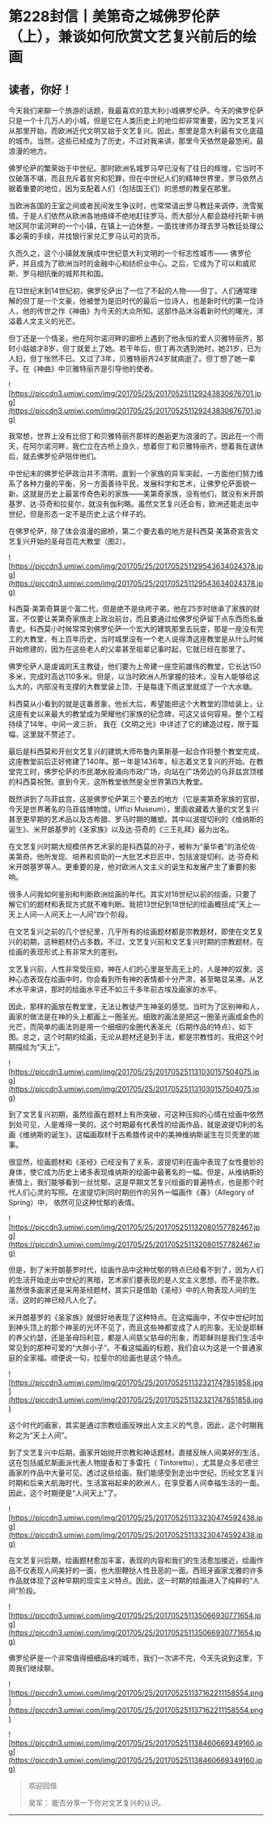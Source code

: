 # 第228封信丨美第奇之城佛罗伦萨（上），兼谈如何欣赏文艺复兴前后的绘画

## 读者，你好！

今天我们来聊一个旅游的话题，我最喜欢的意大利小城佛罗伦萨。今天的佛罗伦萨只是一个十几万人的小城，但是它在人类历史上的地位却非常重要，因为文艺复兴从那里开始，而欧洲近代文明又始于文艺复兴。因此，那里是意大利最有文化底蕴的城市。当然，这些已经成为了历史，不过对我来讲，那里今天依然是最悠闲，最浪漫的地方。

佛罗伦萨的繁荣始于中世纪。那时欧洲名城罗马早已没有了往日的辉煌，它当时不仅破落不堪，而且充斥着贫穷和犯罪，但在中世纪人们的精神世界里，罗马依然占据着重要的地位，因为支配着人们（包括国王们）的思想的教皇在那里。

当欧洲各国的王室之间或者民间发生争议时，也常常请出罗马教廷来调停，洗雪冤情。于是人们依然从欧洲各地络绎不绝地赶往罗马，而大部分人都会路经托斯卡纳地区阿尔诺河畔的一个小镇，在镇上一边休整，一面找律师办理去罗马教廷处理公事必需的手续，并找银行家兑汇罗马认可的货币。

久而久之，这个小镇就发展成中世纪意大利文明的一个标志性城市—— 佛罗伦萨，并且成为了欧洲当时的金融中心和纺织业中心。之后，它成为了可以和威尼斯、罗马相抗衡的城邦共和国。

在13世纪末到14世纪初，佛罗伦萨出了一位了不起的人物——但丁。人们通常理解的但丁是一个文豪，他被誉为是旧时代的最后一位诗人，也是新时代的第一位诗人，他的传世之作《神曲》为今天的大众所知。这部作品沐浴着新时代的曙光，洋溢着人文主义的光芒。

但丁还是一个情圣，他在阿尔诺河畔的廊桥上遇到了他永恒的爱人贝雅特丽齐，那时小姑娘才8岁，但丁就爱上了她。若干年后，但丁再次遇到她时，她21岁，已为人妇，但丁怅然不已。又过了3年，贝雅特丽齐24岁就病逝了。但丁想了她一辈子。在《神曲》中贝雅特丽齐是引导他的使者。

![https://piccdn3.umiwi.com/img/201705/25/201705251129243830676701.jpg](https://piccdn3.umiwi.com/img/201705/25/201705251129243830676701.jpg)

我常想，世界上没有比但丁和贝雅特丽齐那样的邂逅更为浪漫的了。因此在一个雨天，在阿尔诺河畔，我伫立在古桥上良久，想着但丁和贝雅特丽齐，想着我在退休后，就去佛罗伦萨陪伴他们。

中世纪末的佛罗伦萨政治并不清明，直到一个家族的异军突起，一方面他们努力维系了各种力量的平衡，另一方面善待平民，发展科学和艺术，让佛罗伦萨面貌一新。这就是历史上最富传奇色彩的家族——美第奇家族，没有他们，就没有米开朗基罗、达·芬奇和拉斐尔，就没有伽利略。虽然文艺复兴还会有，欧洲还能走出中世纪，但是形态一定不是历史上这个样子的。

在佛罗伦萨，除了体会浪漫的廊桥，第二个要去看的地方是科西莫·美第奇宣告文艺复兴开始的圣母百花大教堂（图2）。

![https://piccdn3.umiwi.com/img/201705/25/201705251129543634024378.jpg](https://piccdn3.umiwi.com/img/201705/25/201705251129543634024378.jpg)

科西莫·美第奇算是个富二代，但是绝不是纨绔子弟，他在25岁时继承了家族的财富，不仅要让美第奇家族走上政治前台，而且要通过给佛罗伦萨留下点东西而名垂青史。科西莫小时候常常到佛罗伦萨一个宏大的建筑那里去玩耍，那是一座没有完工的大教堂，有上百年历史，当时城里没有一个老人说得清这座教堂是从什么时候开始修建的，因为在这些老人的父辈甚至祖辈记事时起，它就已经在那里了。

佛罗伦萨人是虔诚的天主教徒，他们要为上帝建一座空前雄伟的教堂，它长达150多米，完成时高达110多米。但是，以当时欧洲人所掌握的技术，没有人能够给这么大的，内部没有支撑的大教堂装上顶，于是每逢下雨这里就成了一个大水塘。

科西莫从小看到的就是这番景象，他长大后，希望能把这个大教堂的顶给装上，让这座有史以来最大的教堂成为荣耀他们家族的纪念碑，可这又谈何容易。整个工程持续了14年，中间一波三折， 我在《文明之光》中详述了它的建造过程，限于篇幅，这里就不赘述了。

最后是科西莫和开创文艺复兴的建筑大师布鲁内莱斯基一起合作将整个教堂完成，这座教堂前后正好修建了140年。那一年是1436年，标志着文艺复兴的开始。在教堂完工时，佛罗伦萨的市民潮水般涌向市政广场，向站在广场旁边的乌菲兹宫顶楼的科西莫祝贺。直到今天，这所教堂依然是全世界第四大教堂。

既然讲到了乌菲兹宫，这是佛罗伦萨第三个要去的地方（它是美第奇家族的官邸，今天是世界著名的乌菲兹博物馆，Uffizi Museum），里面收藏着大量的文艺复兴甚至更早期的艺术品以及古希腊、罗马时期的雕塑。其中以波提切利的《维纳斯的诞生》、米开朗基罗的《圣家族》以及达·芬奇的《三王礼拜》最为出名。

在文艺复兴时期大规模供养艺术家的是科西莫的孙子，被称为“豪华者”的洛伦佐·美第奇。他所发现、培养和资助的一大批艺术巨匠中，包括波提切利、达·芬奇和米开朗基罗等人。更重要的是，他对欧洲人文主义的诞生和发展产生了重要的影响。

很多人问我如何鉴别和判断欧洲绘画的年代。其实对18世纪以前的绘画，只要了解它们的题材和表现方式就不难判断。我把13世纪到18世纪的绘画概括成“天上—天上人间—人间天上—人间”四个阶段。

在文艺复兴之前的几个世纪里，几乎所有的绘画题材都是宗教题材，即使在文艺复兴的初期，这种题材仍占多数。不过，文艺复兴前和文艺复兴时期的宗教题材，在绘画的表现形式上有非常大的差别。

文艺复兴前，人性非常受压抑，神在人们的心里是至高无上的，人是神的奴隶。这种心态表现在绘画中时，你会看到所有神的表情都十分严肃，甚至略显呆滞。从艺术水平来讲，那时的绘画水平还不如三千多年前古埃及画家的水平。

因此，那样的画放在教堂里，无法让教徒产生神圣的感觉。当时为了区别神和人，画家的做法是在神的头上都画上一圈圣光。细致的画法是把这一圈圣光画成金色的光芒，而简单的画法则是用一个细细的金圈代表圣光（后期作品的特点），如下图。总之，这个时期的绘画，无论从题材还是到手法，都是宗教性的，我把这个时期描绘为“天上”。

![https://piccdn3.umiwi.com/img/201705/25/201705251131030157504075.jpg](https://piccdn3.umiwi.com/img/201705/25/201705251131030157504075.jpg)

到了文艺复兴初期，虽然绘画在题材上有所突破，可这种压抑的心情在绘画中依然到处可见，人是难得一笑的。这个时期最有代表性的绘画作品，就是波提切利的名画《维纳斯的诞生》，这幅画取材于古希腊传说中的美神维纳斯诞生在贝壳里的故事。

很显然，绘画题材和《圣经》已经没有了关系，波提切利在画中表现了女性曼妙的身体，使它成为历史上诸多表现维纳斯的绘画中最著名的一幅。但是，从维纳斯的表情上，我们能够看到一丝忧郁，这是早期文艺复兴绘画的普遍特点，也是那个时代人们心灵的写照。在波提切利同时期创作的另外一幅画作《春》（Allegory of Spring）中， 依然可见这种忧郁的表情。

![https://piccdn3.umiwi.com/img/201705/25/201705251132080157782467.jpg](https://piccdn3.umiwi.com/img/201705/25/201705251132080157782467.jpg)

但是，到了米开朗基罗时代，绘画作品中这种忧郁的特点已经看不到了，因为人们的生活开始走出中世纪的黑暗，艺术家们要表现的是人文主义思想，而不是宗教。虽然很多画家还是采用圣经题材，其实只是借助《圣经》中的人物表现人间的生活，这时的神已经凡人化了。

米开朗基罗的《圣家族》就很好地表现了这种特点。在这幅画中，不仅中世纪时加到神头顶上的那个神圣的光环不见了，而且这些神都变成了人的形象。无论是耶稣的养父约瑟，还是圣母玛利亚，都是人间慈父慈母的形象，而耶稣则是我们生活中常见到的那种可爱的“大胖小子”。不看这幅画的标题，我们会以为这是一个普通家庭的全家福。顺便说一句，拉斐尔的绘画也是这个特点。

![https://piccdn3.umiwi.com/img/201705/25/201705251132321747851858.jpg](https://piccdn3.umiwi.com/img/201705/25/201705251132321747851858.jpg)

这个时代的画家，其实是通过宗教绘画反映出人文主义的气息，因此，这个时期我称之为“天上人间”。

到了文艺复兴中后期，画家开始抛开宗教和神话题材，直接反映人间美好的生活，这在包括威尼斯画派代表人物提香和丁多雷托（ Tintoretto），尤其是众多尼德兰画家的作品中大量可见。透过这些绘画，我们能感受到走出中世纪，历经文艺复兴时期和后来大航海时代，生活富裕起来的欧洲人，在享受着人间幸福生活的一面。因此，这个时期便是“人间天上”了。

![https://piccdn3.umiwi.com/img/201705/25/201705251133230474592438.jpg](https://piccdn3.umiwi.com/img/201705/25/201705251133230474592438.jpg)

在文艺复兴后期，绘画题材愈加丰富，表现的内容和我们的生活愈加接近，绘画作品不仅表现人间美好的一面，也大胆鞭挞人性丑恶的一面。西班牙画家戈雅的许多作品就体现了这种早期的现实主义特点。因此，这一时期的绘画进入了纯粹的“人间”阶段。

![https://piccdn3.umiwi.com/img/201705/25/201705251135066930771654.jpg](https://piccdn3.umiwi.com/img/201705/25/201705251135066930771654.jpg)

佛罗伦萨是一个非常值得细细品味的城市，我们一次讲不完，今天先说到这里，下周我们继续聊。

![https://piccdn3.umiwi.com/img/201705/25/201705251137162211158554.png](https://piccdn3.umiwi.com/img/201705/25/201705251137162211158554.png)

![https://piccdn3.umiwi.com/img/201705/25/201705251138460669349160.jpg](https://piccdn3.umiwi.com/img/201705/25/201705251138460669349160.jpg)

> 欢迎回信
> 
> 吴军： 能否分享一下你对文艺复兴的认识。

---
